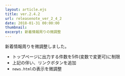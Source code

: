 ```yaml
---
layout: article.ejs
title: ver.2.4.2
url: releasenote_ver_2_4_2
date: 2018-01-31 00:00:00
thumbnail: 
excerpt: 新着情報周りの微調整
---
```


新着情報周りを微調整しました。

* トップページに出力する件数を5件(変数で変更可)に制限
* 上記の伴い、リンクボタンを追加
* `news.html`の表示を微調整
